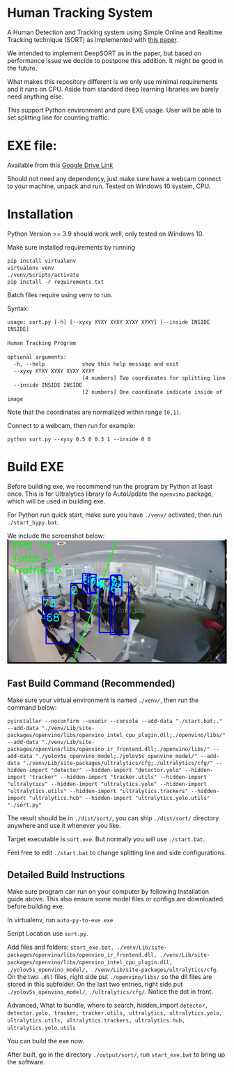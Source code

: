 # Human Tracking System

A Human Detection and Tracking system using Simple Online and Realtime Tracking technique (SORT)
as implemented with [this paper](https://arxiv.org/abs/1703.07402). 

We intended to implement DeepSORT as in the paper, but based on performance issue 
we decide to postpone this addition. It might be good in the future. 

What makes this repository different is we only use minimal requirements and
it runs on CPU. Aside from standard deep learning libraries we barely need anything else. 

This support Python environment and pure EXE usage. User will be able to set splitting line
for counting traffic. 

# EXE file:

Available from this [Google Drive Link](https://drive.google.com/file/d/1HAPqRMHZTbuHWDxFzFmaybHXw28cpqEx/view?usp=sharing)

Should not need any dependency, just make sure have a webcam connect to your machine, unpack and run.
Tested on Windows 10 system, CPU.

# Installation

Python Version >= 3.9 should work well, only tested on Windows 10. 

Make sure installed requirements by running
```
pip install virtualenv
virtualenv venv
./venv/Scripts/activate
pip install -r requirements.txt
```
Batch files require using venv to run.

Syntax:
```
usage: sort.py [-h] [--xyxy XYXY XYXY XYXY XYXY] [--inside INSIDE INSIDE]  

Human Tracking Program

optional arguments:
  -h, --help            show this help message and exit
  --xyxy XYXY XYXY XYXY XYXY
                        [4 numbers] Two coordinates for splitting line     
  --inside INSIDE INSIDE
                        [2 numbers] One coordinate indicate inside of image
```
Note that the coordinates are normalized within range `[0,1]`.

Connect to a webcam, then run for example:
```
python sort.py --xyxy 0.5 0 0.3 1 --inside 0 0
```

# Build EXE

Before building exe, we recommend run the program by Python at least once. 
This is for Ultralytics library to AutoUpdate the `openvino` package, which 
will be used in building exe. 

For Python run quick start, make sure you have `./venv/` activated, then run `./start_bypy.bat`. 

We include the screenshot below:
![Screenshot](./media/cap1.png)

## Fast Build Command (Recommended)

Make sure your virtual environment is named `./venv/`, then run the command below:

```
pyinstaller --noconfirm --onedir --console --add-data "./start.bat;." --add-data "./venv/Lib/site-packages/openvino/libs/openvino_intel_cpu_plugin.dll;./openvino/libs/" --add-data "./venv/Lib/site-packages/openvino/libs/openvino_ir_frontend.dll;./openvino/libs/" --add-data "./yolov5s_openvino_model;./yolov5s_openvino_model/" --add-data "./venv/Lib/site-packages/ultralytics/cfg;./ultralytics/cfg/" --hidden-import "detector" --hidden-import "detector.yolo" --hidden-import "tracker" --hidden-import "tracker.utils" --hidden-import "ultralytics" --hidden-import "ultralytics.yolo" --hidden-import "ultralytics.utils" --hidden-import "ultralytics.trackers" --hidden-import "ultralytics.hub" --hidden-import "ultralytics.yolo.utils"  "./sort.py"
```

The result should be in `./dist/sort/`, you can ship `./dist/sort/` directory anywhere and use it whenever you like.

Target executable is `sort.exe`. 
But normally you will use `./start.bat`. 

Feel free to edit `./start.bat` to change splitting line and side configurations. 

## Detailed Build Instructions

Make sure program can run on your computer by following Installation guide above. 
This also ensure some model files or configs are downloaded before building exe.

In virtualenv, run `auto-py-to-exe.exe`

Script Location use `sort.py`.

Add files and folders: `start_exe.bat, ./venv/Lib/site-packages/openvino/libs/openvino_ir_frontend.dll, ./venv/Lib/site-packages/openvino/libs/openvino_intel_cpu_plugin.dll, ./yolov5s_openvino_model/, ./venv/Lib/site-packages/ultralytics/cfg`. 
On the two `.dll` files, right side put `./openvino/libs/` so the dll files are stored in this subfolder.
On the last two entries, right side put `./yolov5s_openvino_model/`, `./ultralytics/cfg/`. 
Notice the dot in front.

Advanced, What to bundle, where to search, hidden_import
`detector, detector.yolo, tracker, tracker.utils, ultralytics, ultralytics.yolo,
ultralytics.utils, ultralytics.trackers, ultralytics.hub, ultralytics.yolo.utils`

You can build the exe now. 

After built, go in the directory `./output/sort/`, run `start_exe.bat` to bring up the software. 


